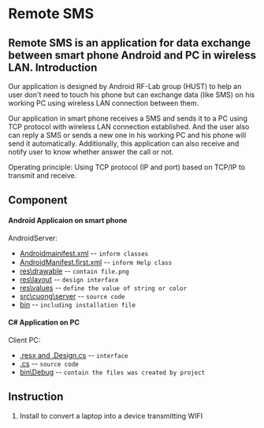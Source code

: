 Remote SMS
==============
Remote SMS is an application for data exchange between smart phone Android and PC in wireless LAN.
Introduction
------------

Our application is designed by Android RF-Lab group (HUST) to help an user don't need to touch his phone but can exchange data (like SMS) on his working PC using wireless LAN connection between them.

Our application in smart phone receives a SMS and sends it to a PC using TCP protocol with wireless LAN connection established. And the user also can reply a SMS or sends a new one in his working PC and his phone will send it automatically. Additionally, this application can also receive and notify user to know whether answer the call or not.

Operating principle: Using TCP protocol (IP and port) based on TCP/IP to transmit and receive.

Component
------------
#### Android Applicaion on smart phone
   AndroidServer:
* [Androidmainifest.xml](https://github.com/cuongbk/Remote-SMS/blob/master/AndroidServer/AndroidManifest.xml) -- `inform classes` 
* [AndroidManifest.ﬁrst.xml](https://github.com/cuongbk/Remote-SMS/blob/master/AndroidServer/AndroidManifest.%EF%AC%81rst.xml) -- `inform Help class`
* [res\drawable](https://github.com/cuongbk/Remote-SMS/tree/master/AndroidServer/res/drawable-hdpi) -- `contain file.png`
* [res\layout](https://github.com/cuongbk/Remote-SMS/tree/master/AndroidServer/res/layout) -- `design interface`
* [res\values](https://github.com/cuongbk/Remote-SMS/tree/master/AndroidServer/res/values) -- `define the value of string or color`
* [src\cuong\server](https://github.com/cuongbk/Remote-SMS/tree/master/AndroidServer/src/cuong/server) -- `source code`
* [bin]() -- `including installation file `
   
#### C# Application on PC
   Client PC:
* [.resx and .Design.cs](https://github.com/cuongbk/Remote-SMS/tree/master/ClientPC/ClientPC) -- `interface` 
* [.cs](https://github.com/cuongbk/Remote-SMS/tree/master/ClientPC/ClientPC) -- `source code`
* [bin\Debug](https://github.com/cuongbk/Remote-SMS/tree/master/ClientPC/ClientPC/bin/Debug) -- `contain the files was created by project`

Instruction
------------------
1. Install to convert a laptop into a device transmitting WIFI
